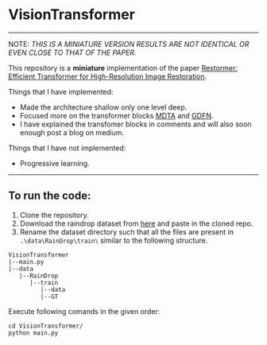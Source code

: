 # VisionTransformer
***

NOTE: *THIS IS A MINIATURE VERSION RESULTS ARE NOT IDENTICAL OR EVEN CLOSE TO THAT OF THE PAPER.*

This repository is a **miniature** implementation of the paper [Restormer: Efficient Transformer for High-Resolution Image Restoration](https://openaccess.thecvf.com/content/CVPR2022/papers/Zamir_Restormer_Efficient_Transformer_for_High-Resolution_Image_Restoration_CVPR_2022_paper.pdf).

Things that I have implemented:
* Made the architecture shallow only one level deep.
* Focused more on the transformer blocks [MDTA](./transfomer/mdta.py) and [GDFN](./transfomer/gdfn.py).
* I have explained the transfomer blocks in comments and will also soon enough post a blog on medium.
  
Things that I have not implemented:
* Progressive learning.

***

## To run the code:

1. Clone the repository.
2. Download the raindrop dataset from [here](https://drive.google.com/drive/folders/1e7R76s6vwUJxILOcAsthgDLPSnOrQ49K) and paste in the cloned repo.
3. Rename the dataset directory such that all the files are present in `.\data\RainDrop\train\` similar to the following structure.

```
VisionTransformer
|--main.py
|--data
   |--RainDrop
      |--train
         |--data
         |--GT

```

Execute following comands in the given order:

`cd VisionTransformer/` \
`python main.py`